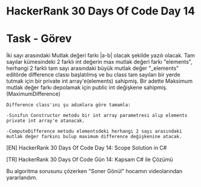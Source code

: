 # HackerRank 30 Days Of Code Day 14


# Task - Görev

İki sayı arasındaki Mutlak değeri farkı |a-b| olacak şekilde yazılı olacak. Tam sayılar kümesindeki 2 farklı int değerin max mutlak değeri farkı "elements", herhangi 2 
farklı tam sayı arasındaki büyük mutlak değer "_elements" editörde difference classı başlatılmış ve bu class tam sayıları bir yerde tutmak için bir private int array'e(elements) sahipmiş. Bir adette Maksimum mutlak değer farkı depolamak için public int değişkene sahipmiş.(MaximumDifference)
    
    Difference class'ını şu adımlara göre tamamla:
     
    -Sınıfın Constructor metodu bir int array parametresi alıp elements private int array'e atanacak.
     
    -ComputeDifference metodu elementsdeki herhangi 2 sayı arasındaki mutlak değer farkını bulup maximum difference değişkenine atacak.


[EN] HackerRank 30 Days Of Code Day 14: Scope Solution in C# 

[TR] HackerRank 30 Days Of Code Gün 14: Kapsam C# ile Çözümü

Bu algoritma sorusunu çözerken "Soner Gönül" hocamın videolarından yararlandım.
